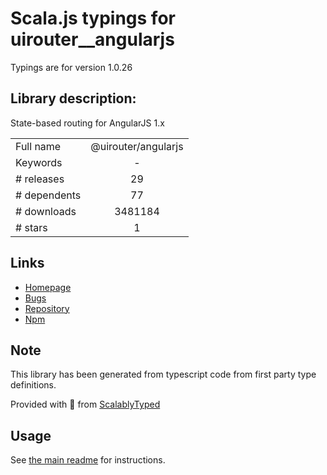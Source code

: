 
# Scala.js typings for uirouter__angularjs

Typings are for version 1.0.26

## Library description:
State-based routing for AngularJS 1.x

|                    |                 |
| ------------------ | :-------------: |
| Full name          | @uirouter/angularjs |
| Keywords           | - |
| # releases         | 29 |
| # dependents       | 77 |
| # downloads        | 3481184 |
| # stars            | 1 |

## Links
- [Homepage](https://ui-router.github.io)
- [Bugs](https://github.com/angular-ui/ui-router/issues)
- [Repository](https://github.com/angular-ui/ui-router)
- [Npm](https://www.npmjs.com/package/%40uirouter%2Fangularjs)
    


## Note
This library has been generated from typescript code from first party type definitions.

Provided with :purple_heart: from [ScalablyTyped](https://github.com/oyvindberg/ScalablyTyped)

## Usage
See [the main readme](../../readme.md) for instructions.


